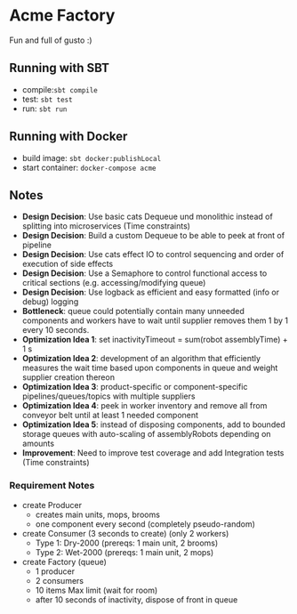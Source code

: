 # Acme Factory

Fun and full of gusto :)

## Running with SBT

* compile:`sbt compile`
* test: `sbt test`
* run: `sbt run`

## Running with Docker
* build image: `sbt docker:publishLocal`
* start container: `docker-compose acme`

## Notes
* **Design Decision**: Use basic cats Dequeue und monolithic instead of splitting into microservices (Time constraints)
* **Design Decision**: Build a custom Dequeue to be able to peek at front of pipeline
* **Design Decision**: Use cats effect IO to control sequencing and order of execution of side effects
* **Design Decision**: Use a Semaphore to control functional access to critical sections (e.g. accessing/modifying queue)
* **Design Decision**: Use logback as efficient and easy formatted (info or debug) logging
* **Bottleneck**: queue could potentially contain many unneeded components and workers have to wait until supplier removes them 1 by 1 every 10 seconds.
* **Optimization Idea 1**: set inactivityTimeout = sum(robot assemblyTime) + 1 s
* **Optimization Idea 2**: development of an algorithm that efficiently measures the wait time based upon components in queue and weight supplier creation thereon
* **Optimization Idea 3**: product-specific or component-specific pipelines/queues/topics with multiple suppliers
* **Optimization Idea 4**: peek in worker inventory and remove all from conveyor belt until at least 1 needed component
* **Optimization Idea 5**: instead of disposing components, add to bounded storage queues with auto-scaling of assemblyRobots depending on amounts
* **Improvement**: Need to improve test coverage and add Integration tests (Time constraints)
### Requirement Notes
* create Producer
  - creates main units, mops, brooms
  - one component every second (completely pseudo-random)
* create Consumer (3 seconds to create) (only 2 workers)
  - Type 1: Dry-2000 (prereqs: 1 main unit, 2 brooms)
  - Type 2: Wet-2000 (prereqs: 1 main unit, 2 mops)
* create Factory (queue)
  - 1 producer
  - 2 consumers
  - 10 items Max limit (wait for room)
  - after 10 seconds of inactivity, dispose of front in queue
